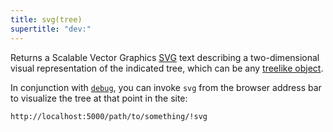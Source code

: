 ```yaml
---
title: svg(tree)
supertitle: "dev:"
---
```


Returns a Scalable Vector Graphics [SVG](https://developer.mozilla.org/en-US/docs/Web/SVG) text describing a two-dimensional visual representation of the indicated tree, which can be any [treelike object](/async-tree/treelike.html).

In conjunction with [`debug`](debug.html), you can invoke `svg` from the browser address bar to visualize the tree at that point in the site:

```
http://localhost:5000/path/to/something/!svg
```
